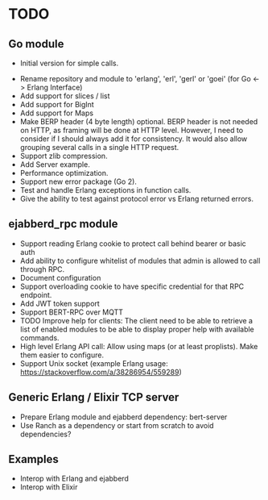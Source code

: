 # TODO

## Go module

+ Initial version for simple calls.
- Rename repository and module to 'erlang', 'erl', 'gerl' or 'goei' (for Go <-> Erlang Interface)
- Add support for slices / list
- Add support for BigInt
- Add support for Maps
- Make BERP header (4 byte length) optional. BERP header is not needed on HTTP, as framing will be done at HTTP level.
  However, I need to consider if I should always add it for consistency. It would also allow grouping several calls
  in a single HTTP request.
- Support zlib compression.
- Add Server example.
- Performance optimization.
- Support new error package (Go 2).
- Test and handle Erlang exceptions in function calls.
- Give the ability to test against protocol error vs Erlang returned errors.

## ejabberd_rpc module

- Support reading Erlang cookie to protect call behind bearer or basic auth
- Add ability to configure whitelist of modules that admin is allowed to call through RPC.
- Document configuration
- Support overloading cookie to have specific credential for that RPC endpoint.
- Add JWT token support
- Support BERT-RPC over MQTT
- TODO Improve help for clients: The client need to be able to retrieve a list of enabled modules to be able to display 
  proper help with available commands.
- High level Erlang API call: Allow using maps (or at least proplists). Make them easier to configure.
- Support Unix socket (example Erlang usage: https://stackoverflow.com/a/38286954/559289)

## Generic Erlang / Elixir TCP server

- Prepare Erlang module and ejabberd dependency: bert-server
- Use Ranch as a dependency or start from scratch to avoid dependencies?

## Examples

- Interop with Erlang and ejabberd
- Interop with Elixir
